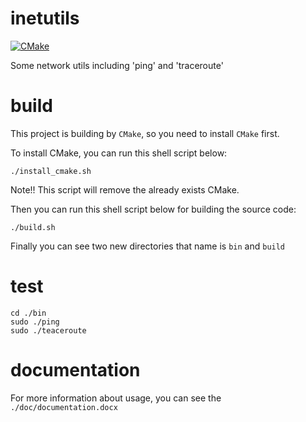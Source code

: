 # inetutils
[![CMake](https://github.com/cw1997/inetutils/actions/workflows/cmake.yml/badge.svg)](https://github.com/cw1997/inetutils/actions/workflows/cmake.yml)

Some network utils including 'ping' and 'traceroute'

# build
This project is building by `CMake`, so you need to install `CMake` first.

To install CMake, you can run this shell script below:

    ./install_cmake.sh

Note!! This script will remove the already exists CMake.

Then you can run this shell script below for building the source code:

    ./build.sh
    
Finally you can see two new directories that name is `bin` and `build`

# test

    cd ./bin
    sudo ./ping
    sudo ./teaceroute
    
# documentation
For more information about usage, you can see the `./doc/documentation.docx`
